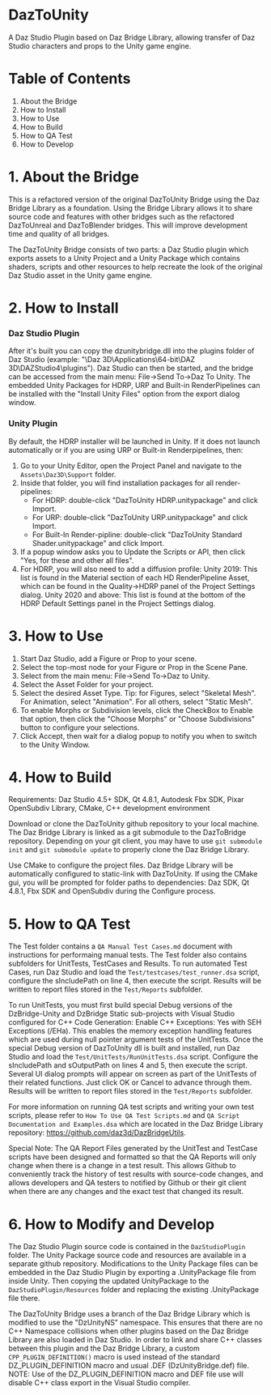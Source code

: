 # DazToUnity
A Daz Studio Plugin based on Daz Bridge Library, allowing transfer of Daz Studio characters and props to the Unity game engine.

# Table of Contents
1. About the Bridge
2. How to Install
3. How to Use
4. How to Build
5. How to QA Test
6. How to Develop


# 1. About the Bridge
This is a refactored version of the original DazToUnity Bridge using the Daz Bridge Library as a foundation. Using the Bridge Library allows it to share source code and features with other bridges such as the refactored DazToUnreal and DazToBlender bridges. This will improve development time and quality of all bridges.

The DazToUnity Bridge consists of two parts: a Daz Studio plugin which exports assets to a Unity Project and a Unity Package which contains shaders, scripts and other resources to help recreate the look of the original Daz Studio asset in the Unity game engine.


# 2. How to Install
### Daz Studio Plugin ###
After it's built you can copy the dzunitybridge.dll into the plugins folder of Daz Studio (example: "\Daz 3D\Applications\64-bit\DAZ 3D\DAZStudio4\plugins"). Daz Studio can then be started, and the bridge can be accessed from the main menu: File->Send To->Daz To Unity. The embedded Unity Packages for HDRP, URP and Built-in RenderPipelines can be installed with the "Install Unity Files" option from the export dialog window.  

### Unity Plugin ###
By default, the HDRP installer will be launched in Unity.  If it does not launch automatically or if you are using URP or Built-in Renderpipelines, then:
1. Go to your Unity Editor, open the Project Panel and navigate to the `Assets\Daz3D\Support` folder.
2. Inside that folder, you will find installation packages for all render-pipelines:
   - For HDRP: double-click "DazToUnity HDRP.unitypackage" and click Import.
   - For URP: double-click "DazToUnity URP.unitypackage" and click Import.
   - For Built-In Render-pipline: double-click "DazToUnity Standard Shader.unitypackage" and click Import.
3. If a popup window asks you to Update the Scripts or API, then click "Yes, for these and other all files".
4. For HDRP, you will also need to add a diffusion profile: Unity 2019: This list is found in the Material section of each HD RenderPipeline Asset, which can be found in the Quality->HDRP panel of the Project Settings dialog. Unity 2020 and above: This list is found at the bottom of the HDRP Default Settings panel in the Project Settings dialog.


# 3. How to Use
1. Start Daz Studio, add a Figure or Prop to your scene.
2. Select the top-most node for your Figure or Prop in the Scene Pane.
3. Select from the main menu: File->Send To->Daz to Unity.
4. Select the Asset Folder for your project.
5. Select the desired Asset Type. Tip: for Figures, select "Skeletal Mesh".  For Animation, select "Animation".  For all others, select "Static Mesh".
6. To enable Morphs or Subdivision levels, click the CheckBox to Enable that option, then click the "Choose Morphs" or "Choose Subdivisions" button to configure your selections.
7. Click Accept, then wait for a dialog popup to notify you when to switch to the Unity Window.


# 4. How to Build
Requirements: Daz Studio 4.5+ SDK, Qt 4.8.1, Autodesk Fbx SDK, Pixar OpenSubdiv Library, CMake, C++ development environment

Download or clone the DazToUnity github repository to your local machine. The Daz Bridge Library is linked as a git submodule to the DazToBridge repository. Depending on your git client, you may have to use `git submodule init` and `git submodule update` to properly clone the Daz Bridge Library.

Use CMake to configure the project files. Daz Bridge Library will be automatically configured to static-link with DazToUnity. If using the CMake gui, you will be prompted for folder paths to dependencies: Daz SDK, Qt 4.8.1, Fbx SDK and OpenSubdiv during the Configure process.


# 5. How to QA Test
The Test folder contains a `QA Manual Test Cases.md` document with instructions for performaing manual tests.  The Test folder also contains subfolders for UnitTests, TestCases and Results. To run automated Test Cases, run Daz Studio and load the `Test/testcases/test_runner.dsa` script, configure the sIncludePath on line 4, then execute the script. Results will be written to report files stored in the `Test/Reports` subfolder.

To run UnitTests, you must first build special Debug versions of the DzBridge-Unity and DzBridge Static sub-projects with Visual Studio configured for C++ Code Generation: Enable C++ Exceptions: Yes with SEH Exceptions (/EHa). This enables the memory exception handling features which are used during null pointer argument tests of the UnitTests. Once the special Debug version of DazToUnity dll is built and installed, run Daz Studio and load the `Test/UnitTests/RunUnitTests.dsa` script. Configure the sIncludePath and sOutputPath on lines 4 and 5, then execute the script. Several UI dialog prompts will appear on screen as part of the UnitTests of their related functions. Just click OK or Cancel to advance through them. Results will be written to report files stored in the `Test/Reports` subfolder.

For more information on running QA test scripts and writing your own test scripts, please refer to `How To Use QA Test Scripts.md` and `QA Script Documentation and Examples.dsa` which are located in the Daz Bridge Library repository: https://github.com/daz3d/DazBridgeUtils.

Special Note: The QA Report Files generated by the UnitTest and TestCase scripts have been designed and formatted so that the QA Reports will only change when there is a change in a test result.  This allows Github to conveniently track the history of test results with source-code changes, and allows developers and QA testers to notified by Github or their git client when there are any changes and the exact test that changed its result.

# 6. How to Modify and Develop
The Daz Studio Plugin source code is contained in the `DazStudioPlugin` folder. The Unity Package source code and resources are available in a separate github repository. Modifications to the Unity Package files can be embedded in the Daz Studio Plugin by exporting a .UnityPackage file from inside Unity. Then copying the updated UnityPackage to the `DazStudioPlugin/Resources` folder and replacing the existing .UnityPackage file there.

The DazToUnity Bridge uses a branch of the Daz Bridge Library which is modified to use the "DzUnityNS" namespace. This ensures that there are no C++ Namespace collisions when other plugins based on the Daz Bridge Library are also loaded in Daz Studio. In order to link and share C++ classes between this plugin and the Daz Bridge Library, a custom `CPP_PLUGIN_DEFINITION()` macro is used instead of the standard DZ_PLUGIN_DEFINITION macro and usual .DEF (DzUnityBridge.def) file. NOTE: Use of the DZ_PLUGIN_DEFINITION macro and DEF file use will disable C++ class export in the Visual Studio compiler.

